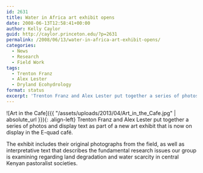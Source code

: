 ```yaml
---
id: 2631
title: Water in Africa art exhibit opens
date: 2008-06-13T12:58:41+00:00
author: Kelly Caylor
guid: http://caylor.princeton.edu/?p=2631
permalink: /2008/06/13/water-in-africa-art-exhibit-opens/
categories:
  - News
  - Research
  - Field Work
tags:
  - Trenton Franz
  - Alex Lester
  - Dryland Ecohydrology
format: status
excerpt: 'Trenton Franz and Alex Lester put together a series of photos and display text as part of a new art exhibit that is now on display in the E-quad café.'
---
```

![Art in the Cafe]({{ "/assets/uploads/2013/04/Art_in_the_Cafe.jpg" | absolute_url }}){: .align-left} Trenton Franz and Alex Lester put together a series of photos and display text as part of a new art exhibit that is now on display in the E-quad café.


<!--more-->The exhibit includes their original photographs from the field, as well as interpretative text that describes the fundamental research issues our group is examining regarding land degradation and water scarcity in central Kenyan pastoralist societies.
